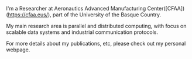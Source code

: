 <!--### Endika Tapia Fernandez-->

I'm a Researcher at Aeronautics Advanced Manufacturing Center([CFAA])(https://cfaa.eus/), part of the University of the Basque Country.

My main research area is parallel and distributed computing, with focus on scalable data systems and industrial communication protocols.

For more details about my publications, etc, please check out my personal webpage.

<!--
**endikatapia/endikatapia** is a ✨ _special_ ✨ repository because its `README.md` (this file) appears on your GitHub profile.

Here are some ideas to get you started:

- 🔭 I’m currently working on ...
- 🌱 I’m currently learning ...
- 👯 I’m looking to collaborate on ...
- 🤔 I’m looking for help with ...
- 💬 Ask me about ...
- 📫 How to reach me: ...
- 😄 Pronouns: ...
- ⚡ Fun fact: ...
-->

